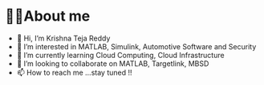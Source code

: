 # 👨‍💻About me
- 👋 Hi, I’m Krishna Teja Reddy
- 👀 I’m interested in MATLAB, Simulink, Automotive Software and Security
- 🌱 I’m currently learning Cloud Computing, Cloud Infrastructure
- 💞️ I’m looking to collaborate on MATLAB, Targetlink, MBSD
- 📫 How to reach me ...stay tuned !!

<!---
ajetkrishna/ajetkrishna is a ✨ special ✨ repository because its `README.md` (this file) appears on your GitHub profile.
You can click the Preview link to take a look at your changes.
--->

